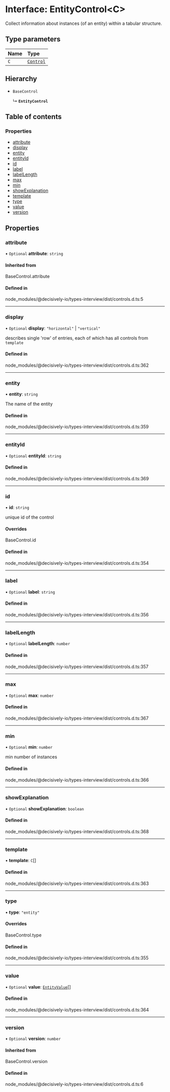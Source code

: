 # Interface: EntityControl<C\>

Collect information about instances (of an entity) within a tabular structure.

## Type parameters

| Name | Type |
| :------ | :------ |
| `C` | [`Control`](../wiki/Exports#control) |

## Hierarchy

- `BaseControl`

  ↳ **`EntityControl`**

## Table of contents

### Properties

- [attribute](../wiki/EntityControl#attribute)
- [display](../wiki/EntityControl#display)
- [entity](../wiki/EntityControl#entity)
- [entityId](../wiki/EntityControl#entityid)
- [id](../wiki/EntityControl#id)
- [label](../wiki/EntityControl#label)
- [labelLength](../wiki/EntityControl#labellength)
- [max](../wiki/EntityControl#max)
- [min](../wiki/EntityControl#min)
- [showExplanation](../wiki/EntityControl#showexplanation)
- [template](../wiki/EntityControl#template)
- [type](../wiki/EntityControl#type)
- [value](../wiki/EntityControl#value)
- [version](../wiki/EntityControl#version)

## Properties

### attribute

• `Optional` **attribute**: `string`

#### Inherited from

BaseControl.attribute

#### Defined in

node_modules/@decisively-io/types-interview/dist/controls.d.ts:5

___

### display

• `Optional` **display**: ``"horizontal"`` \| ``"vertical"``

describes single 'row' of entries, each of which has all controls from `template`

#### Defined in

node_modules/@decisively-io/types-interview/dist/controls.d.ts:362

___

### entity

• **entity**: `string`

The name of the entity

#### Defined in

node_modules/@decisively-io/types-interview/dist/controls.d.ts:359

___

### entityId

• `Optional` **entityId**: `string`

#### Defined in

node_modules/@decisively-io/types-interview/dist/controls.d.ts:369

___

### id

• **id**: `string`

unique id of the control

#### Overrides

BaseControl.id

#### Defined in

node_modules/@decisively-io/types-interview/dist/controls.d.ts:354

___

### label

• `Optional` **label**: `string`

#### Defined in

node_modules/@decisively-io/types-interview/dist/controls.d.ts:356

___

### labelLength

• `Optional` **labelLength**: `number`

#### Defined in

node_modules/@decisively-io/types-interview/dist/controls.d.ts:357

___

### max

• `Optional` **max**: `number`

#### Defined in

node_modules/@decisively-io/types-interview/dist/controls.d.ts:367

___

### min

• `Optional` **min**: `number`

min number of instances

#### Defined in

node_modules/@decisively-io/types-interview/dist/controls.d.ts:366

___

### showExplanation

• `Optional` **showExplanation**: `boolean`

#### Defined in

node_modules/@decisively-io/types-interview/dist/controls.d.ts:368

___

### template

• **template**: `C`[]

#### Defined in

node_modules/@decisively-io/types-interview/dist/controls.d.ts:363

___

### type

• **type**: ``"entity"``

#### Overrides

BaseControl.type

#### Defined in

node_modules/@decisively-io/types-interview/dist/controls.d.ts:355

___

### value

• `Optional` **value**: [`EntityValue`](../wiki/Exports#entityvalue)[]

#### Defined in

node_modules/@decisively-io/types-interview/dist/controls.d.ts:364

___

### version

• `Optional` **version**: `number`

#### Inherited from

BaseControl.version

#### Defined in

node_modules/@decisively-io/types-interview/dist/controls.d.ts:6
